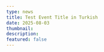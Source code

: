 ```yaml
---
type: news
title: Test Event Title in Turkish
date: 2025-08-03
thumbnail: 
description: 
featured: false
---
```


